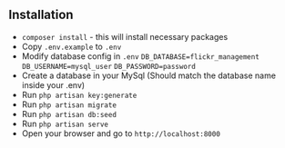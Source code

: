 

## Installation

- `composer install` - this will install necessary packages
- Copy `.env.example` to `.env`
- Modify database config in `.env`
        `DB_DATABASE=flickr_management`
        `DB_USERNAME=mysql_user`
        `DB_PASSWORD=password`
- Create a database in your MySql (Should match the database name inside your .env)
- Run `php artisan key:generate`
- Run `php artisan migrate`
- Run `php artisan db:seed`
- Run `php artisan serve`
- Open your browser and go to `http://localhost:8000`
